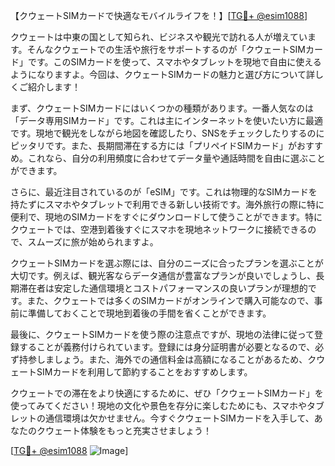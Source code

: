 【クウェートSIMカードで快適なモバイルライフを！】[[TG💪+ @esim1088](https://t.me/s/esim1088)]

クウェートは中東の国として知られ、ビジネスや観光で訪れる人が増えています。そんなクウェートでの生活や旅行をサポートするのが「クウェートSIMカード」です。このSIMカードを使って、スマホやタブレットを現地で自由に使えるようになりますよ。今回は、クウェートSIMカードの魅力と選び方について詳しくご紹介します！

まず、クウェートSIMカードにはいくつかの種類があります。一番人気なのは「データ専用SIMカード」です。これは主にインターネットを使いたい方に最適です。現地で観光をしながら地図を確認したり、SNSをチェックしたりするのにピッタリです。また、長期間滞在する方には「プリペイドSIMカード」がおすすめ。これなら、自分の利用頻度に合わせてデータ量や通話時間を自由に選ぶことができます。

さらに、最近注目されているのが「eSIM」です。これは物理的なSIMカードを持たずにスマホやタブレットで利用できる新しい技術です。海外旅行の際に特に便利で、現地のSIMカードをすぐにダウンロードして使うことができます。特にクウェートでは、空港到着後すぐにスマホを現地ネットワークに接続できるので、スムーズに旅が始められますよ。

クウェートSIMカードを選ぶ際には、自分のニーズに合ったプランを選ぶことが大切です。例えば、観光客ならデータ通信が豊富なプランが良いでしょうし、長期滞在者は安定した通信環境とコストパフォーマンスの良いプランが理想的です。また、クウェートでは多くのSIMカードがオンラインで購入可能なので、事前に準備しておくことで現地到着後の手間を省くことができます。

最後に、クウェートSIMカードを使う際の注意点ですが、現地の法律に従って登録することが義務付けられています。登録には身分証明書が必要となるので、必ず持参しましょう。また、海外での通信料金は高額になることがあるため、クウェートSIMカードを利用して節約することをおすすめします。

クウェートでの滞在をより快適にするために、ぜひ「クウェートSIMカード」を使ってみてください！現地の文化や景色を存分に楽しむためにも、スマホやタブレットの通信環境は欠かせません。今すぐクウェートSIMカードを入手して、あなたのクウェート体験をもっと充実させましょう！

[[TG💪+ @esim1088](https://t.me/s/esim1088) ![Image](https://i.postimg.cc/Y0z9fWf4/image.png)]